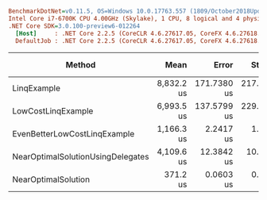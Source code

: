 ``` ini

BenchmarkDotNet=v0.11.5, OS=Windows 10.0.17763.557 (1809/October2018Update/Redstone5)
Intel Core i7-6700K CPU 4.00GHz (Skylake), 1 CPU, 8 logical and 4 physical cores
.NET Core SDK=3.0.100-preview6-012264
  [Host]     : .NET Core 2.2.5 (CoreCLR 4.6.27617.05, CoreFX 4.6.27618.01), 64bit RyuJIT
  DefaultJob : .NET Core 2.2.5 (CoreCLR 4.6.27617.05, CoreFX 4.6.27618.01), 64bit RyuJIT


```
|                            Method |       Mean |       Error |      StdDev | Ratio | RatioSD |    Gen 0 | Gen 1 | Gen 2 | Allocated |
|---------------------------------- |-----------:|------------:|------------:|------:|--------:|---------:|------:|------:|----------:|
|                       LinqExample | 8,832.2 us | 171.7380 us | 217.1936 us | 23.57 |    0.65 | 109.3750 |     - |     - |  480000 B |
|                LowCostLinqExample | 6,993.5 us | 137.5799 us | 229.8651 us | 18.60 |    0.55 |        - |     - |     - |         - |
|      EvenBetterLowCostLinqExample | 1,166.3 us |   2.2417 us |   1.9872 us |  3.14 |    0.01 |        - |     - |     - |         - |
| NearOptimalSolutionUsingDelegates | 4,109.6 us |  12.3842 us |  10.9783 us | 11.07 |    0.03 |        - |     - |     - |         - |
|               NearOptimalSolution |   371.2 us |   0.0603 us |   0.0503 us |  1.00 |    0.00 |        - |     - |     - |         - |
